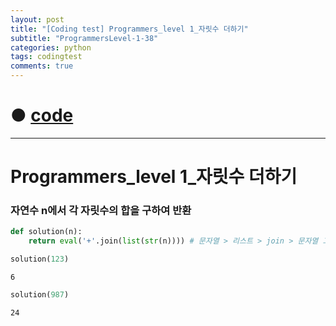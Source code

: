 ```yaml
---
layout: post
title: "[Coding test] Programmers_level 1_자릿수 더하기"
subtitle: "ProgrammersLevel-1-38"
categories: python
tags: codingtest
comments: true
---
```


# ● [code](https://github.com/JeongJaeyoung0/coding_test/blob/ee329ce2837043b58155d0fc7ecc6acee288a6fd/210723_Programmers_level%201_%EC%9E%90%EB%A6%BF%EC%88%98%20%EB%8D%94%ED%95%98%EA%B8%B0.ipynb)

***

# Programmers_level 1_자릿수 더하기
### 자연수 n에서 각 자릿수의 합을 구하여 반환


```python
def solution(n):
    return eval('+'.join(list(str(n)))) # 문자열 > 리스트 > join > 문자열 그대로 eval로 연산 > 반환
```


```python
solution(123)
```




    6




```python
solution(987)
```




    24